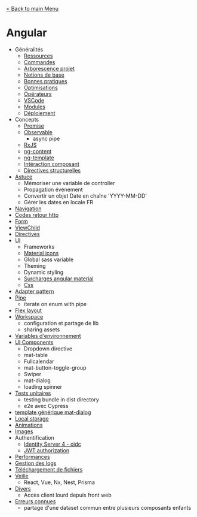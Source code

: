 [< Back to main Menu](https://github.com/gsoulie/Mobile-App-Development)    

# Angular

* Généralités    
	* [Ressources](https://github.com/gsoulie/angular-resources/blob/master/ng-resources.md)     
	* [Commandes](https://github.com/gsoulie/angular-resources/blob/master/ng-commands.md)     
	* [Arborescence projet](https://github.com/gsoulie/angular-resources/blob/master/ng-treemap.md)     
	* [Notions de base](https://github.com/gsoulie/angular-resources/blob/master/ng-basics.md)      
	* [Bonnes pratiques](https://github.com/gsoulie/angular-resources/blob/master/ng-best-practices.md)     
	* [Optimisations](https://github.com/gsoulie/angular-resources/blob/master/ng-optimization.md)     
	* [Opérateurs](https://github.com/gsoulie/angular-resources/blob/master/ng-operators.md)    
	* [VSCode](https://github.com/gsoulie/angular-resources/blob/master/ng-vscode.md)       
	* [Modules](https://github.com/gsoulie/angular-resources/blob/master/ng-module.md)       
	* [Déploiement](https://github.com/gsoulie/angular-resources/blob/master/ng-rollout.md)     
* Concepts       
	* [Promise](https://github.com/gsoulie/angular-resources/blob/master/ng-concept-promise.md)      
	* [Observable](https://github.com/gsoulie/angular-resources/blob/master/ng-concept-observable.md)      
		* async pipe       
	* [RxJS](https://github.com/gsoulie/angular-resources/blob/master/ng-concept-rxjs.md)      
	* [ng-content](https://github.com/gsoulie/angular-resources/blob/master/ng-concept-ng-content.md)      
	* [ng-template](https://github.com/gsoulie/angular-resources/blob/master/ng-concept-ng-template.md)     
	* [Intéraction composant](https://github.com/gsoulie/angular-resources/blob/master/ng-concept-component-interaction.md)      
	* [Directives structurelles](https://github.com/gsoulie/angular-resources/blob/master/ng-concept-structural-directive.md)   
* [Astuce](https://github.com/gsoulie/angular-resources/blob/master/ng-tips.md)    
	* Mémoriser une variable de controller       	  
	* Propagation événement      
	* Convertir un objet Date en chaîne 'YYYY-MM-DD'      
	* Gérer les dates en locale FR     
* [Navigation](https://github.com/gsoulie/angular-resources/blob/master/ng-navigation.md)     
* [Codes retour http](https://github.com/gsoulie/angular-resources/blob/master/ng-http.md)     
* [Form](https://github.com/gsoulie/angular-resources/blob/master/ng-form.md)     
* [ViewChild](https://github.com/gsoulie/angular-resources/blob/master/ng-viewchild.md)     
* [Directives](https://github.com/gsoulie/angular-resources/blob/master/ng-directive.md)     
* [UI](https://github.com/gsoulie/angular-resources/blob/master/ng-ui-frameworks.md)
	* Frameworks
	* [Material icons](https://www.angularjswiki.com/fr/angular/angular-material-icons-list-mat-icon-list/)       
	* Global sass variable
	* Theming     
	* Dynamic styling     
	* [Surcharges angular material](https://github.com/gsoulie/angular-resources/blob/master/ng-material-tips.md)     
	* [Css](https://github.com/gsoulie/angular-resources/blob/master/ng-material-tips.md)     
* [Adapter pattern](https://github.com/gsoulie/angular-resources/blob/master/ng-adapter-pattern.md)     
* [Pipe](https://github.com/gsoulie/angular-resources/blob/master/angular-pipe.md)     
	* iterate on enum with pipe      	 
* [Flex layout](https://github.com/gsoulie/angular-resources/blob/master/ng-flex-layout.md)     
* [Workspace](https://github.com/gsoulie/angular-resources/blob/master/ng-workspace.md)      
	* configuration et partage de lib       
	* sharing assets	    
* [Variables d'environnement](https://github.com/gsoulie/angular-resources/blob/master/ng-env-variable.md)     
* [UI Components](https://github.com/gsoulie/angular-resources/blob/master/ng-ui-components.md)     
	* Dropdown directive
	* mat-table
	* Fullcalendar
	* mat-button-toggle-group
	* Swiper
	* mat-dialog    
	* loading spinner     
* [Tests unitaires](https://github.com/gsoulie/angular-resources/blob/master/ng-unit-test.md)     
	* testing bundle in dist directory 	
	* e2e avec Cypress      
* [template générique mat-dialog](https://github.com/gsoulie/angular-resources/blob/master/angular-dialog-template.md)      
* [Local storage](https://github.com/gsoulie/angular-resources/blob/master/ng-local-storage.md)     
* [Animations](#animations)     
* [Images](https://github.com/gsoulie/angular-resources/blob/master/ng-image.md)     
* Authentification	
	* [Identity Server 4 - oidc](https://github.com/manfredsteyer/angular-oauth2-oidc)      
	* [JWT authorization](https://dev-academy.com/angular-jwt/)      
* [Performances](https://github.com/gsoulie/angular-resources/blob/master/ng-performance.md)      
* [Gestion des logs](https://github.com/gsoulie/angular-resources/blob/master/ng-log.md)       
* [Téléchargement de fichiers](https://github.com/gsoulie/angular-resources/blob/master/ng-download.md)       
* [Veille](https://github.com/gsoulie/angular-resources/blob/master/ng-veille.md)         
	* React,  Vue, Nx, Nest, Prisma     
* [Divers](https://github.com/gsoulie/angular-resources/blob/master/ng-divers.md)
	* Accès client lourd depuis front web 
* [Erreurs connues](https://github.com/gsoulie/angular-resources/blob/master/ng-issues.md)
	* partage d'une dataset commun entre plusieurs composants enfants
